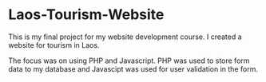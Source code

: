 # Laos-Tourism-Website

This is my final project for my website development course. I created a website for tourism in Laos.

The focus was on using PHP and Javascript. PHP was used to store form data to my database and Javascipt was used for user validation in the form.
